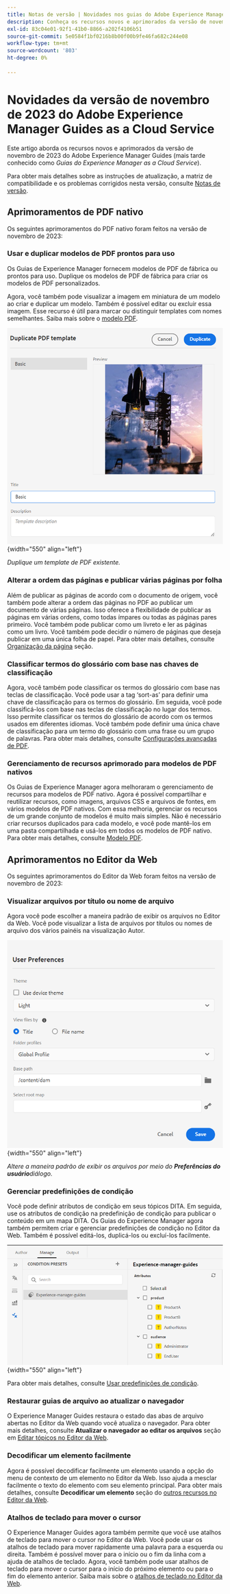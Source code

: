 ```yaml
---
title: Notas de versão | Novidades nos guias do Adobe Experience Manager, versão de novembro de 2023
description: Conheça os recursos novos e aprimorados da versão de novembro de 2023 do Adobe Experience Manager Guides as a Cloud Service.
exl-id: 83c04e01-92f1-41b0-8866-a202f4106b51
source-git-commit: 5e0584f1bf0216b8b00f00b9fe46fa682c244e08
workflow-type: tm+mt
source-wordcount: '803'
ht-degree: 0%

---
```


# Novidades da versão de novembro de 2023 do Adobe Experience Manager Guides as a Cloud Service

Este artigo aborda os recursos novos e aprimorados da versão de novembro de 2023 do Adobe Experience Manager Guides (mais tarde conhecido como *Guias do Experience Manager as a Cloud Service*).

Para obter mais detalhes sobre as instruções de atualização, a matriz de compatibilidade e os problemas corrigidos nesta versão, consulte [Notas de versão](release-notes-2023.11.0.md).

## Aprimoramentos de PDF nativo

Os seguintes aprimoramentos do PDF nativo foram feitos na versão de novembro de 2023:

### Usar e duplicar modelos de PDF prontos para uso

Os Guias de Experience Manager fornecem modelos de PDF de fábrica ou prontos para uso. Duplique os modelos de PDF de fábrica para criar os modelos de PDF personalizados.

Agora, você também pode visualizar a imagem em miniatura de um modelo ao criar e duplicar um modelo. Também é possível editar ou excluir essa imagem. Esse recurso é útil para marcar ou distinguir templates com nomes semelhantes.
Saiba mais sobre o [modelo PDF](../native-pdf/pdf-template.md).

![Caixa de diálogo Duplicar modelo de PDF](assets/duplicate-template.png){width="550" align="left"}

*Duplique um template de PDF existente.*


### Alterar a ordem das páginas e publicar várias páginas por folha

Além de publicar as páginas de acordo com o documento de origem, você também pode alterar a ordem das páginas no PDF ao publicar um documento de várias páginas.  Isso oferece a flexibilidade de publicar as páginas em várias ordens, como todas ímpares ou todas as páginas pares primeiro. Você também pode publicar como um livreto e ler as páginas como um livro. Você também pode decidir o número de páginas que deseja publicar em uma única folha de papel. Para obter mais detalhes, consulte [Organização da página](../native-pdf/components-pdf-template.md#page-organization) seção.

### Classificar termos do glossário com base nas chaves de classificação

Agora, você também pode classificar os termos do glossário com base nas teclas de classificação. Você pode usar a tag ‘sort-as’ para definir uma chave de classificação para os termos do glossário. Em seguida, você pode classificá-los com base nas teclas de classificação no lugar dos termos. Isso permite classificar os termos do glossário de acordo com os termos usados em diferentes idiomas. Você também pode definir uma única chave de classificação para um termo do glossário com uma frase ou um grupo de palavras.
Para obter mais detalhes, consulte [Configurações avançadas de PDF](../native-pdf/components-pdf-template.md#advanced-pdf-settings).


### Gerenciamento de recursos aprimorado para modelos de PDF nativos

Os Guias de Experience Manager agora melhoraram o gerenciamento de recursos para modelos de PDF nativo. Agora é possível compartilhar e reutilizar recursos, como imagens, arquivos CSS e arquivos de fontes, em vários modelos de PDF nativos. Com essa melhoria, gerenciar os recursos de um grande conjunto de modelos é muito mais simples. Não é necessário criar recursos duplicados para cada modelo, e você pode mantê-los em uma pasta compartilhada e usá-los em todos os modelos de PDF nativo.
Para obter mais detalhes, consulte [Modelo PDF](../native-pdf/pdf-template.md).

## Aprimoramentos no Editor da Web

Os seguintes aprimoramentos do Editor da Web foram feitos na versão de novembro de 2023:


### Visualizar arquivos por título ou nome de arquivo

Agora você pode escolher a maneira padrão de exibir os arquivos no Editor da Web. Você pode visualizar a lista de arquivos por títulos ou nomes de arquivo dos vários painéis na visualização Autor.

![Caixa de diálogo Preferências do usuário](assets/user-preferences-2311.png){width="550" align="left"}

*Altere a maneira padrão de exibir os arquivos por meio do **Preferências do usuário**diálogo.*


### Gerenciar predefinições de condição

Você pode definir atributos de condição em seus tópicos DITA. Em seguida, use os atributos de condição na predefinição de condição para publicar o conteúdo em um mapa DITA. Os Guias do Experience Manager agora também permitem criar e gerenciar predefinições de condição no Editor da Web. Também é possível editá-los, duplicá-los ou excluí-los facilmente.

![Predefinições de condição na guia Gerenciar do editor da Web ](assets/web-editor-manage-condition-presets.png){width="550" align="left"}

Para obter mais detalhes, consulte [Usar predefinições de condição](../user-guide/generate-output-use-condition-presets.md).

### Restaurar guias de arquivo ao atualizar o navegador

O Experience Manager Guides restaura o estado das abas de arquivo abertas no Editor da Web quando você atualiza o navegador. Para obter mais detalhes, consulte **Atualizar o navegador ao editar os arquivos** seção em [Editar tópicos no Editor da Web](../user-guide/web-editor-edit-topics.md).

### Decodificar um elemento facilmente

Agora é possível decodificar facilmente um elemento usando a opção do menu de contexto de um elemento no Editor da Web. Isso ajuda a mesclar facilmente o texto do elemento com seu elemento principal.
Para obter mais detalhes, consulte **Decodificar um elemento** seção do [outros recursos no Editor da Web](../user-guide/web-editor-other-features.md).

### Atalhos de teclado para mover o cursor

O Experience Manager Guides agora também permite que você use atalhos de teclado para mover o cursor no Editor da Web. Você pode usar os atalhos de teclado para mover rapidamente uma palavra para a esquerda ou direita. Também é possível mover para o início ou o fim da linha com a ajuda de atalhos de teclado.
Agora, você também pode usar atalhos de teclado para mover o cursor para o início do próximo elemento ou para o fim do elemento anterior.
Saiba mais sobre o [atalhos de teclado no Editor da Web](../user-guide/web-editor-keyboard-shortcuts.md).
